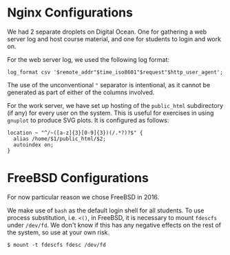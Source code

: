 # Nginx Configurations

We had 2 separate droplets on Digital Ocean. One for gathering a web server log
and host course material, and one for students to login and work on.

For the web server log, we used the following log format:

~~~
log_format csv '$remote_addr"$time_iso8601"$request"$http_user_agent';
~~~

The use of the unconventional `"` separator is intentional, as it cannot be
generated as part of either of the columns involved.

For the work server, we have set up hosting of the `public_html` subdirectory
(if any) for every user on the system. This is useful for exercises in using
`gnuplot` to produce SVG plots. It is configured as follows:

~~~
location ~ "^/~([a-z]{3}[0-9]{3})(/.*?)?$" {
  alias /home/$1/public_html/$2;
  autoindex on;
}
~~~

# FreeBSD Configurations

For now particular reason we chose FreeBSD in 2016.

We make use of `bash` as the default login shell for all students. To use
process substitution, i.e. `<()`, in FreeBSD, it is necessary to mount
`fdescfs` under `/dev/fd`. We don't know if this has any negative effects on
the rest of the system, so use at your own risk.

~~~
$ mount -t fdescfs fdesc /dev/fd
~~~
